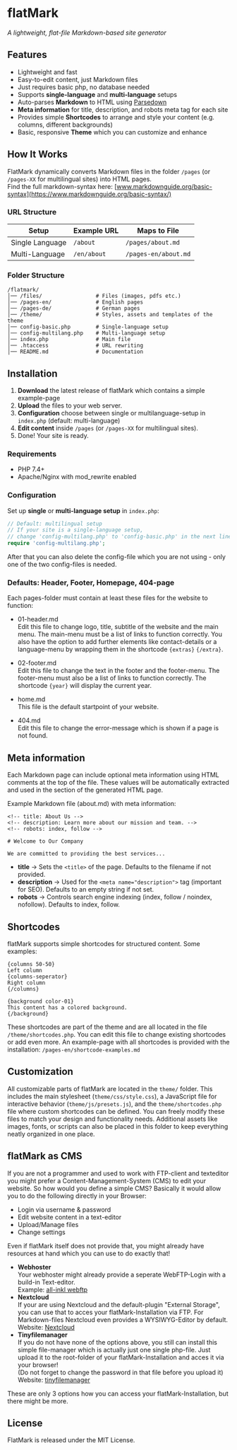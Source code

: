 # flatMark

*A lightweight, flat-file Markdown-based site generator*

## Features  
- Lightweight and fast
- Easy-to-edit content, just Markdown files  
- Just requires basic php, no database needed
- Supports **single-language** and **multi-language** setups  
- Auto-parses **Markdown** to HTML using [Parsedown](https://parsedown.org/)  
- **Meta information** for title, description, and robots meta tag for each site 
- Provides simple **Shortcodes** to arrange and style your content (e.g. columns, different backgrounds)
- Basic, responsive **Theme** which you can customize and enhance  

## How It Works  
FlatMark dynamically converts Markdown files in the folder `/pages` (or `/pages-XX` for multilingual sites) into HTML pages.  
Find the full markdown-syntax here: [www.markdownguide.org/basic-syntax](https://www.markdownguide.org/basic-syntax/)  

### URL Structure  

| Setup           | Example URL | Maps to File          |
|-----------------|-------------|-----------------------|
| Single Language | `/about`    | `/pages/about.md`     |
| Multi-Language  | `/en/about` | `/pages-en/about.md`  |

### Folder Structure

    /flatmark/
    │── /files/                 # Files (images, pdfs etc.)
    │── /pages-en/              # English pages
    │── /pages-de/              # German pages
    │── /theme/                 # Styles, assets and templates of the theme
    │── config-basic.php        # Single-language setup
    │── config-multilang.php    # Multi-language setup
    │── index.php               # Main file
    │── .htaccess               # URL rewriting
    │── README.md               # Documentation

## Installation  
1. **Download** the latest release of flatMark which contains a simple example-page
2. **Upload** the files to your web server.  
3. **Configuration** choose between single or multilanguage-setup in `index.php` (default: multi-language)
4. **Edit content** inside `/pages` (or `/pages-XX` for multilingual sites).  
5. Done! Your site is ready.  

### Requirements  
- PHP 7.4+  
- Apache/Nginx with mod_rewrite enabled 

### Configuration  
Set up **single** or **multi-language setup** in `index.php`:  

```php
// Default: multilingual setup
// If your site is a single-language setup, 
// change 'config-multilang.php' to 'config-basic.php' in the next line 
require 'config-multilang.php';
```
After that you can also delete the config-file which you are not using - only one of the two config-files is needed.

### Defaults: Header, Footer, Homepage, 404-page

Each pages-folder must contain at least these files for the website to function:  

- 01-header.md  
Edit this file to change logo, title, subtitle of the website and the main menu. The main-menu must be a list of links to function correctly. You also have the option to add further elements like contact-details or a language-menu by wrapping them in the shortcode `{extras}` `{/extra}`. 

- 02-footer.md  
Edit this file to change the text in the footer and the footer-menu. The footer-menu must also be a list of links to function correctly. The shortcode `{year}` will display the current year. 

- home.md  
This file is the default startpoint of your website.   

- 404.md  
Edit this file to change the error-message which is shown if a page is not found. 


## Meta information
Each Markdown page can include optional meta information using HTML comments at the top of the file.
These values will be automatically extracted and used in the <head> section of the generated HTML page.

Example Markdown file (about.md) with meta information:

    <!-- title: About Us -->
    <!-- description: Learn more about our mission and team. -->
    <!-- robots: index, follow -->

    # Welcome to Our Company

    We are committed to providing the best services...

- **title** → Sets the `<title>` of the page. Defaults to the filename if not provided.
- **description** → Used for the `<meta name="description">` tag (important for SEO). Defaults to an empty string if not set.
- **robots** → Controls search engine indexing (index, follow / noindex, nofollow). Defaults to index, follow.

## Shortcodes
flatMark supports simple shortcodes for structured content. Some examples:

    {columns 50-50}
    Left column
    {columns-seperator}
    Right column
    {/columns}

    {background color-01}
    This content has a colored background.
    {/background}

These shortcodes are part of the theme and are all located in the file `/theme/shortcodes.php`.
You can edit this file to change existing shortcodes or add even more.
An example-page with all shortcodes is provided with the installation: `/pages-en/shortcode-examples.md`


## Customization
All customizable parts of flatMark are located in the `theme/` folder. This includes the main stylesheet (`theme/css/style.css`), a JavaScript file for interactive behavior (`theme/js/presets.js`), and the `theme/shortcodes.php` file where custom shortcodes can be defined. You can freely modify these files to match your design and functionality needs. Additional assets like images, fonts, or scripts can also be placed in this folder to keep everything neatly organized in one place.


## flatMark as CMS
If you are not a programmer and used to work with FTP-client and texteditor you might prefer a Content-Management-System (CMS) to edit your website. So how would you define a simple CMS? Basically it would allow you to do the following directly in your Browser:
- Login via username & password
- Edit website content in a text-editor
- Upload/Manage files
- Change settings

Even if flatMark itself does not provide that, you might already have resources at hand which you can use to do exactly that!
- **Webhoster**  
Your webhoster might already provide a seperate WebFTP-Login with a build-in Text-editor.   
Example: [all-inkl webftp](https://webftp.all-inkl.com/)
- **Nextcloud**  
If your are using Nextcloud and the default-plugin "External Storage", you can use that to acces your flatMark-Installation via FTP. For Markdown-files Nextcloud even provides a WYSIWYG-Editor by default.  
Website: [Nextcloud](https://nextcloud.com/)
- **Tinyfilemanager**  
If you do not have none of the options above, you still can install this simple file-manager which is actually just one single php-file. Just upload it to the root-folder of your flatMark-Installation and acces it via your browser!  
(Do not forget to change the password in that file before you upload it)  
Website: [tinyfilemanager](https://tinyfilemanager.github.io/)  

These are only 3 options how you can access your flatMark-Installation, but there might be more.

## License
FlatMark is released under the MIT License.